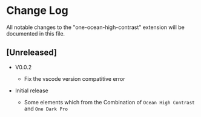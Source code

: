 # Change Log

All notable changes to the "one-ocean-high-contrast" extension will be documented in this file.

## [Unreleased]

- V0.0.2
  - Fix the vscode version compatitive error
  
- Initial release
    - Some elements which from the Combination of `Ocean High Contrast` and `One Dark Pro`

